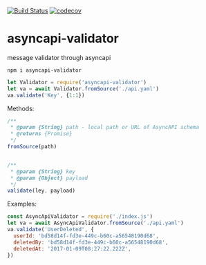 [![Build Status](https://travis-ci.org/WaleedAshraf/asyncapi-validator.svg?branch=master)](https://travis-ci.org/WaleedAshraf/asyncapi-validator) [![codecov](https://codecov.io/gh/WaleedAshraf/asyncapi-validator/branch/master/graph/badge.svg)](https://codecov.io/gh/WaleedAshraf/asyncapi-validator)

# asyncapi-validator

message validator through asyncapi

`npm i asyncapi-validator`


```javascript
let Validator = require('asyncapi-validator')
let va = await Validator.fromSource('./api.yaml')
va.validate('Key', {1:1})
```

Methods:
```javascript
/**
 * @param {String} path - local path or URL of AsyncAPI schema
 * @returns {Promise}
 */
fromSource(path)


/**
 * @param {String} key
 * @param {Object} payload
 */
validate(ley, payload)
```

Examples:
```javascript
const AsyncApiValidator = require('./index.js')
let va = await AsyncApiValidator.fromSource('./api.yaml')
va.validate('UserDeleted', {
  userId: 'bd58d14f-fd3e-449c-b60c-a56548190d68',
  deletedBy: 'bd58d14f-fd3e-449c-b60c-a56548190d68',
  deletedAt: '2017-01-09T08:27:22.222Z',
})
```
